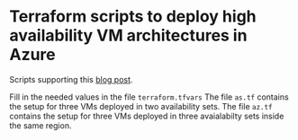 # Terraform scripts to deploy high availability VM architectures in Azure

Scripts supporting this [blog post](https://adrianbumbas.com/how-to-create-iaas-high-availability-architectures-in-azure-with-terraform/).

Fill in the needed values in the file `terraform.tfvars`
The file `as.tf` contains the setup for three VMs deployed in two availability sets.
The file `az.tf` contains the setup for three VMs deployed in three avaialabilty sets inside the same region.
